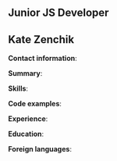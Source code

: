 
Junior JS Developer
---------------------------------
Kate Zenchik
 ---------------------------------


**Contact information**:

**Summary**: 

**Skills**: 

**Code examples**: 

**Experience**: 

**Education**: 

**Foreign languages**:
